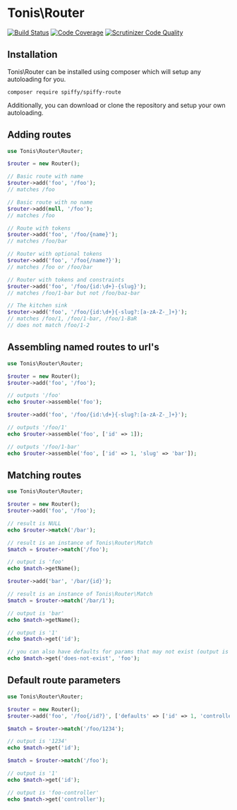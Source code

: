 # Tonis\Router

[![Build Status](https://scrutinizer-ci.com/g/tonis-io/router/badges/build.png?b=master)](https://scrutinizer-ci.com/g/tonis-io/router/build-status/master)
[![Code Coverage](https://scrutinizer-ci.com/g/tonis-io/router/badges/coverage.png?b=master)](https://scrutinizer-ci.com/g/tonis-io/router/?branch=master)
[![Scrutinizer Code Quality](https://scrutinizer-ci.com/g/tonis-io/router/badges/quality-score.png?b=master)](https://scrutinizer-ci.com/g/tonis-io/router/?branch=master)

## Installation
Tonis\Router can be installed using composer which will setup any autoloading for you.

`composer require spiffy/spiffy-route`

Additionally, you can download or clone the repository and setup your own autoloading.

## Adding routes

```php
use Tonis\Router\Router;

$router = new Router();

// Basic route with name
$router->add('foo', '/foo');
// matches /foo

// Basic route with no name
$router->add(null, '/foo');
// matches /foo

// Route with tokens
$router->add('foo', '/foo/{name}');
// matches /foo/bar

// Router with optional tokens
$router->add('foo', '/foo{/name?}');
// matches /foo or /foo/bar

// Router with tokens and constraints
$router->add('foo', '/foo/{id:\d+}-{slug}');
// matches /foo/1-bar but not /foo/baz-bar

// The kitchen sink
$router->add('foo', '/foo/{id:\d+}{-slug?:[a-zA-Z-_]+}');
// matches /foo/1, /foo/1-bar, /foo/1-BaR
// does not match /foo/1-2
```

## Assembling named routes to url's

```php
use Tonis\Router\Router;

$router = new Router();
$router->add('foo', '/foo');

// outputs '/foo'
echo $router->assemble('foo');

$router->add('foo', '/foo/{id:\d+}{-slug?:[a-zA-Z-_]+}');

// outputs '/foo/1'
echo $router->assemble('foo', ['id' => 1]);

// outputs '/foo/1-bar'
echo $router->assemble('foo', ['id' => 1, 'slug' => 'bar']);
```

## Matching routes

```php
use Tonis\Router\Router;

$router = new Router();
$router->add('foo', '/foo');

// result is NULL
echo $router->match('/bar');

// result is an instance of Tonis\Router\Match
$match = $router->match('/foo');

// output is 'foo'
echo $match->getName();

$router->add('bar', '/bar/{id}');

// result is an instance of Tonis\Router\Match
$match = $router->match('/bar/1');

// output is 'bar'
echo $match->getName();

// output is '1'
echo $match->get('id');

// you can also have defaults for params that may not exist (output is 'foo')
echo $match->get('does-not-exist', 'foo');
```

## Default route parameters

```php
use Tonis\Router\Router;

$router = new Router();
$router->add('foo', '/foo{/id?}', ['defaults' => ['id' => 1, 'controller' => 'foo-controller']]);

$match = $router->match('/foo/1234');

// output is '1234'
echo $match->get('id');

$match = $router->match('/foo');

// output is '1'
echo $match->get('id');

// output is 'foo-controller'
echo $match->get('controller');
